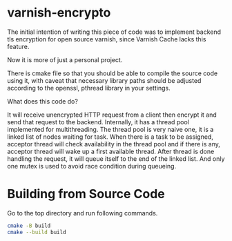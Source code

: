 # varnish-encrypto

The initial intention of writing this piece of code was to implement backend tls encryption for open source varnish, since Varnish Cache lacks this feature.

Now it is more of just a personal project.

There is cmake file so that you should be able to compile the source code using it, with caveat that necessary library paths should be adjusted according to the openssl, pthread library in your settings.

What does this code do?

It will receive unencrypted HTTP request from a client then encrypt it and send that request to the backend.
Internally, it has a thread pool implemented for multithreading. The thread pool is very naive one, it is a linked list of nodes waiting for task.
When there is a task to be assigned, acceptor thread will check availability in the thread pool and if there is any, acceptor thread will wake up a first available thread.
After thread is done handling the request, it will queue itself to the end of the linked list. And only one mutex is used to avoid race condition during queueing.

# Building from Source Code

Go to the top directory and run following commands.

```bash
cmake -B build
cmake --build build
```
